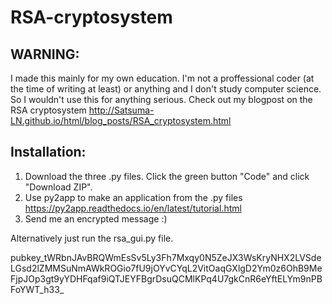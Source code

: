 # RSA-cryptosystem  
  
## WARNING:  
I made this mainly for my own education. I'm not a proffessional coder (at the time of writing at least) or anything and I don't study computer science. So I wouldn't use this for anything serious. Check out my blogpost on the RSA cryptosystem http://Satsuma-LN.github.io/html/blog_posts/RSA_cryptosystem.html  
  
## Installation:  
1. Download the three .py files. Click the green button "Code" and click "Download ZIP".  
2. Use py2app to make an application from the .py files  
	https://py2app.readthedocs.io/en/latest/tutorial.html  
3. Send me an encrypted message :)
  
Alternatively just run the rsa_gui.py file.
  
pubkey_tWRbnJAvBRQWmEsSv5Ly3Fh7Mxqy0N5ZeJX3WsKryNHX2LVSdeLGsd2lZMMSuNmAWkROGio7fU9jOYvCYqL2VitOaqGXlgD2Ym0z6OhB9MeFjpJOp3gt9yYDHFqaf9iQTJEYFBgrDsuQCMlKPq4U7gkCnR6eYftELYm9nPBFoYWT_h33_
